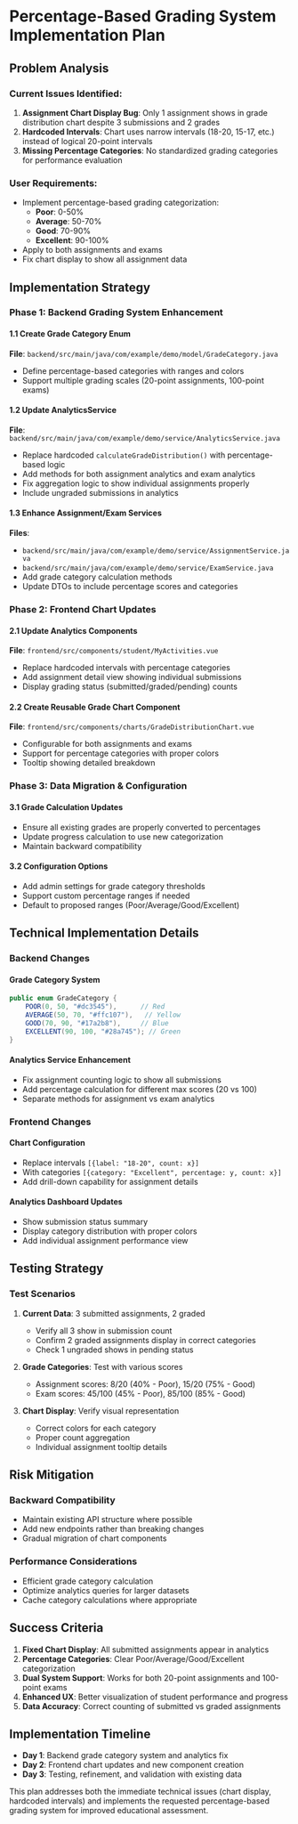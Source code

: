 # Percentage-Based Grading System Implementation Plan

## Problem Analysis

### Current Issues Identified:
1. **Assignment Chart Display Bug**: Only 1 assignment shows in grade distribution chart despite 3 submissions and 2 grades
2. **Hardcoded Intervals**: Chart uses narrow intervals (18-20, 15-17, etc.) instead of logical 20-point intervals
3. **Missing Percentage Categories**: No standardized grading categories for performance evaluation

### User Requirements:
- Implement percentage-based grading categorization:
  - **Poor**: 0-50%
  - **Average**: 50-70%
  - **Good**: 70-90%
  - **Excellent**: 90-100%
- Apply to both assignments and exams
- Fix chart display to show all assignment data

## Implementation Strategy

### Phase 1: Backend Grading System Enhancement

#### 1.1 Create Grade Category Enum
**File**: `backend/src/main/java/com/example/demo/model/GradeCategory.java`
- Define percentage-based categories with ranges and colors
- Support multiple grading scales (20-point assignments, 100-point exams)

#### 1.2 Update AnalyticsService
**File**: `backend/src/main/java/com/example/demo/service/AnalyticsService.java`
- Replace hardcoded `calculateGradeDistribution()` with percentage-based logic
- Add methods for both assignment analytics and exam analytics
- Fix aggregation logic to show individual assignments properly
- Include ungraded submissions in analytics

#### 1.3 Enhance Assignment/Exam Services
**Files**:
- `backend/src/main/java/com/example/demo/service/AssignmentService.java`
- `backend/src/main/java/com/example/demo/service/ExamService.java`
- Add grade category calculation methods
- Update DTOs to include percentage scores and categories

### Phase 2: Frontend Chart Updates

#### 2.1 Update Analytics Components
**File**: `frontend/src/components/student/MyActivities.vue`
- Replace hardcoded intervals with percentage categories
- Add assignment detail view showing individual submissions
- Display grading status (submitted/graded/pending) counts

#### 2.2 Create Reusable Grade Chart Component
**File**: `frontend/src/components/charts/GradeDistributionChart.vue`
- Configurable for both assignments and exams
- Support for percentage categories with proper colors
- Tooltip showing detailed breakdown

### Phase 3: Data Migration & Configuration

#### 3.1 Grade Calculation Updates
- Ensure all existing grades are properly converted to percentages
- Update progress calculation to use new categorization
- Maintain backward compatibility

#### 3.2 Configuration Options
- Add admin settings for grade category thresholds
- Support custom percentage ranges if needed
- Default to proposed ranges (Poor/Average/Good/Excellent)

## Technical Implementation Details

### Backend Changes

#### Grade Category System
```java
public enum GradeCategory {
    POOR(0, 50, "#dc3545"),      // Red
    AVERAGE(50, 70, "#ffc107"),   // Yellow
    GOOD(70, 90, "#17a2b8"),     // Blue
    EXCELLENT(90, 100, "#28a745"); // Green
}
```

#### Analytics Service Enhancement
- Fix assignment counting logic to show all submissions
- Add percentage calculation for different max scores (20 vs 100)
- Separate methods for assignment vs exam analytics

### Frontend Changes

#### Chart Configuration
- Replace intervals `[{label: "18-20", count: x}]`
- With categories `[{category: "Excellent", percentage: y, count: x}]`
- Add drill-down capability for assignment details

#### Analytics Dashboard Updates
- Show submission status summary
- Display category distribution with proper colors
- Add individual assignment performance view

## Testing Strategy

### Test Scenarios
1. **Current Data**: 3 submitted assignments, 2 graded
   - Verify all 3 show in submission count
   - Confirm 2 graded assignments display in correct categories
   - Check 1 ungraded shows in pending status

2. **Grade Categories**: Test with various scores
   - Assignment scores: 8/20 (40% - Poor), 15/20 (75% - Good)
   - Exam scores: 45/100 (45% - Poor), 85/100 (85% - Good)

3. **Chart Display**: Verify visual representation
   - Correct colors for each category
   - Proper count aggregation
   - Individual assignment tooltip details

## Risk Mitigation

### Backward Compatibility
- Maintain existing API structure where possible
- Add new endpoints rather than breaking changes
- Gradual migration of chart components

### Performance Considerations
- Efficient grade category calculation
- Optimize analytics queries for larger datasets
- Cache category calculations where appropriate

## Success Criteria

1. **Fixed Chart Display**: All submitted assignments appear in analytics
2. **Percentage Categories**: Clear Poor/Average/Good/Excellent categorization
3. **Dual System Support**: Works for both 20-point assignments and 100-point exams
4. **Enhanced UX**: Better visualization of student performance and progress
5. **Data Accuracy**: Correct counting of submitted vs graded assignments

## Implementation Timeline

- **Day 1**: Backend grade category system and analytics fix
- **Day 2**: Frontend chart updates and new component creation
- **Day 3**: Testing, refinement, and validation with existing data

This plan addresses both the immediate technical issues (chart display, hardcoded intervals) and implements the requested percentage-based grading system for improved educational assessment.